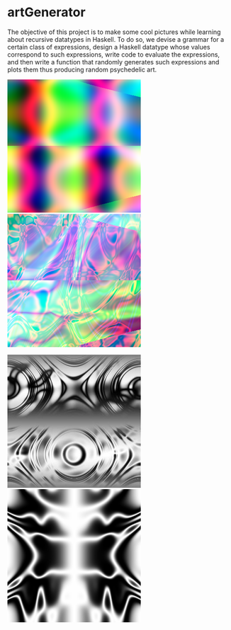 # artGenerator

The objective of this project is to make some cool pictures while learning about recursive datatypes in Haskell.
To do so, we devise a
grammar for a certain class of expressions, design a Haskell
datatype whose values correspond to such expressions, write
code to evaluate the expressions, and then write a function
that randomly generates such expressions and plots them thus
producing random psychedelic art.

![alt text](/img/color6.png "Title") ![alt text](/img/color7.png "Title")

![alt text](/img/gray3.png "Title") ![alt text](/img/gray1.png "Title")
